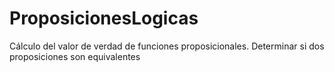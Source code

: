 # ProposicionesLogicas
Cálculo del valor de verdad de funciones proposicionales. Determinar si dos proposiciones son equivalentes
